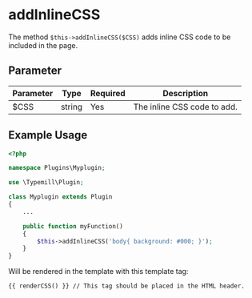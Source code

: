 #  addInlineCSS

The method `$this->addInlineCSS($CSS)` adds inline CSS code to be included in the page.

## Parameter

| Parameter  | Type                | Required | Description                                                                                 |
|------------|---------------------|----------|---------------------------------------------------------------------------------------------|
| $CSS       | string              | Yes      | The inline CSS code to add.                                                                 |

## Example Usage

```php
<?php

namespace Plugins\Myplugin;

use \Typemill\Plugin;

class Myplugin extends Plugin
{
    ...

    public function myFunction()
    {
        $this->addInlineCSS('body{ background: #000; }');
    }
}
```

Will be rendered in the template with this template tag:

```
{{ renderCSS() }} // This tag should be placed in the HTML header.
```


